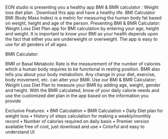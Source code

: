 EON studio is presenting you a healthy app BMI & BMR calculator : Weight loss diet plan . 
Download this app and have a healthy life.
BMI Calculator
BMI (Body Mass Index) is a metric for measuring the human body fat based on weight, height and age of the person. 
Presenting BMI & BMR Calculator: Weight Loss Diet Plan app for BMI calculation by entering your age, height and weight. 
It is important to know your BMI as your health depends upon the fact that either you are underweight or overweight. 
The app is easy to use for all genders of all ages.


BMR Calculator:

BMR or Basal Metabolic Rate is the measurement of the number of calories which a human body requires to be functional in resting position. 
BMR also tells you about your body metabolism. Any change in your diet, exercise, body movement, etc. can alter your BMR. 
Use our BMI & BMR Calculator: Weight Loss Diet Plan to measure your BMR by adding age, weight, gender and height. With the BMR calculated, 
know of your daily calorie needs and use the customized diet plan in the app based on the information you provide

Exclusive Features:
• BMI Calculation
• BMR Calculation
• Daily Diet plan for weight loss
• History of steps calculation for making a weekly/monthly record
• Number of calories required on daily basis
• Premier version available free of cost, just download and use
• Colorful and easy to understand UI
